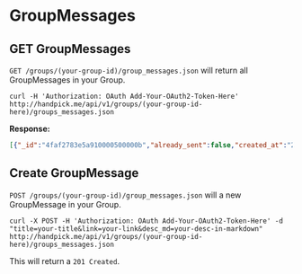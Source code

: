 GroupMessages
===========

GET GroupMessages
-----------------

`GET /groups/(your-group-id)/group_messages.json` will return all GroupMessages in your Group.

```shell
curl -H 'Authorization: OAuth Add-Your-OAuth2-Token-Here' http://handpick.me/api/v1/groups/(your-group-id-here)/groups_messages.json
```

**Response:**

```json
[{"_id":"4faf2783e5a910000500000b","already_sent":false,"created_at":"2012-05-13T03:16:19+00:00","desc":"using god with resque","desc_md":"\nusing god with resque\n\n","group_id":"4f995520b1ec08000800000a","link":"http://thomasmango.com/2010/05/27/resque-in-production/","message_id":"4faf2783e5a910000500000a","title":"Resque in Production by Thomas Mango","updated_at":"2012-05-13T03:16:19+00:00"}, ...]
```

Create GroupMessage
-------------------

`POST /groups/(your-group-id)/group_messages.json` will a new GroupMessage in your Group.

```shell
curl -X POST -H 'Authorization: OAuth Add-Your-OAuth2-Token-Here' -d "title=your-title&link=your-link&desc_md=your-desc-in-markdown" http://handpick.me/api/v1/groups/(your-group-id-here)/groups_messages.json
```

This will return a `201 Created`.